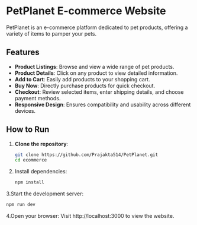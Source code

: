# PetPlanet E-commerce Website

PetPlanet is an e-commerce platform dedicated to pet products, offering a variety of items to pamper your pets.

## Features

- **Product Listings**: Browse and view a wide range of pet products.
- **Product Details**: Click on any product to view detailed information.
- **Add to Cart**: Easily add products to your shopping cart.
- **Buy Now**: Directly purchase products for quick checkout.
- **Checkout**: Review selected items, enter shipping details, and choose payment methods.
- **Responsive Design**: Ensures compatibility and usability across different devices.

## How to Run

1. **Clone the repository**:

   ```bash
   git clone https://github.com/Prajakta514/PetPlanet.git
   cd ecommerce

2. Install dependencies:
    ```bash
   npm install

3.Start the development server:
   ```bash
   npm run dev
   ```

4.Open your browser:
  Visit http://localhost:3000 to view the website.

